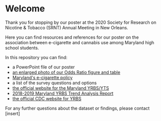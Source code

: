 # Welcome

Thank you for stopping by our poster at the 2020 Society for Research on Nicotine & Tobacco (SRNT) Annual Meeting in New Orleans. 

Here you can find resources and references for our poster on the association between e-cigarette and cannabis use among Maryland high school students.

In this repository you can find:
* a PowerPoint file of our poster
* [an enlarged photo of our Odds Ratio figure and table](https://github.com/aluken95/SRNT/blob/master/OddsRatio.md)
* [Maryland's e-cigarette policy](https://health.maryland.gov/notobaccosalestominors/Pages/Tobacco%2021%20FAQ.aspx)
* a list of the survey questions and options
* [the official website for the Maryland YRBS/YTS](https://phpa.health.maryland.gov/ohpetup/Pages/YTRBS.aspx)
* [2018-2019 Maryland YRBS Trend Analysis Report](https://phpa.health.maryland.gov/ccdpc/Reports/Documents/2018%20YRBS%20YTS%20Reports/Maryland/2018MDH%20Trend%20Report.pdf)
* [the official CDC website for YRBS](https://www.cdc.gov/healthyyouth/data/yrbs/index.htm)


For any further questions about the dataset or findings, please contact [insert]
